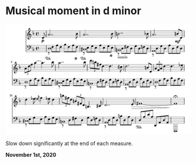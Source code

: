 # Musical moment in d minor

<p><img class="large-noshadow" src="moment.png"></p>

Slow down significantly at the end of each measure.

**November 1st, 2020**
